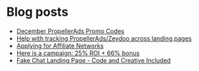 # Blog posts
<!-- BLOG-POST-LIST:START -->
- [December PropellerAds Promo Codes](https://afflift.com/f/threads/december-propellerads-promo-codes.10021/)
- [Help with tracking PropellerAds/Zeydoo across landing pages](https://afflift.com/f/threads/help-with-tracking-propellerads-zeydoo-across-landing-pages.10019/)
- [Applying for Affiliate Networks](https://afflift.com/f/threads/applying-for-affiliate-networks.6890/)
- [Here is a campaign: 25% ROI + 66% bonus](https://afflift.com/f/threads/here-is-a-campaign-25-roi-66-bonus.9456/)
- [Fake Chat Landing Page - Code and Creative Included](https://afflift.com/f/threads/fake-chat-landing-page-code-and-creative-included.3884/)
<!-- BLOG-POST-LIST:END -->
